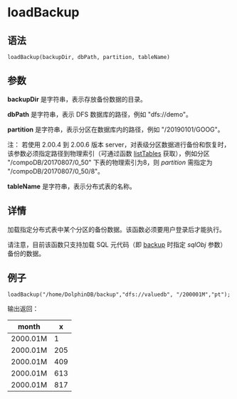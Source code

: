 # loadBackup

## 语法

`loadBackup(backupDir, dbPath, partition, tableName)`

## 参数

**backupDir** 是字符串，表示存放备份数据的目录。

**dbPath** 是字符串，表示 DFS 数据库的路径，例如 "dfs://demo"。

**partition** 是字符串，表示分区在数据库内的路径，例如 "/20190101/GOOG"。

注： 若使用 2.00.4 到 2.00.6 版本
server，对表级分区数据进行备份和恢复时，该参数必须指定路径到物理索引（可通过函数 [listTables](listTables.html) 获取），例如分区 "/compoDB/20170807/0\_50"
下表的物理索引为8，则 *partition* 需指定为
"/compoDB/20170807/0\_50/8"。

**tableName** 是字符串，表示分布式表的名称。

## 详情

加载指定分布式表中某个分区的备份数据。该函数必须要用户登录后才能执行。

请注意，目前该函数只支持加载 SQL 元代码（即 [backup](../b/backup.html)
时指定 *sqlObj* 参数）备份的数据。

## 例子

```
loadBackup("/home/DolphinDB/backup","dfs://valuedb", "/200001M","pt");
```

输出返回：

| month | x |
| --- | --- |
| 2000.01M | 1 |
| 2000.01M | 205 |
| 2000.01M | 409 |
| 2000.01M | 613 |
| 2000.01M | 817 |


